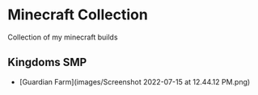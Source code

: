 # Minecraft Collection

Collection of my minecraft builds

## Kingdoms SMP

- [Guardian Farm](images/Screenshot 2022-07-15 at 12.44.12 PM.png)
